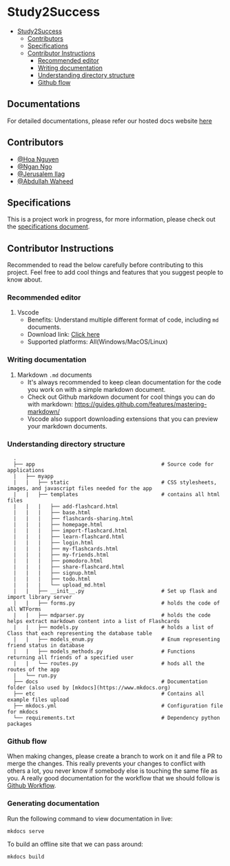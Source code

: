 # Study2Success

- [Study2Success](#study2success)
  - [Contributors](#contributors)
  - [Specifications](#specifications)
  - [Contributor Instructions](#contributor-instructions)
    - [Recommended editor](#recommended-editor)
    - [Writing documentation](#writing-documentation)
    - [Understanding directory structure](#understanding-directory-structure)
    - [Github flow](#github-flow)

## Documentations
For detailed documentations, please refer our hosted docs website [here](https://hoatnnguyen.github.io/Study2Success)


## Contributors
- [@Hoa Nguyen](https://github.com/HoaTNNguyen)
- [@Ngan Ngo](https://github.com/RachelNgo)
- [@Jerusalem Ilag](https://github.com/jeruilag)
- [@Abdullah Waheed](https://github.com/abdullahw1)


## Specifications
This is a project work in progress, for more information, please check out the [specifications document](./docs/Specification.md).


## Contributor Instructions
Recommended to read the below carefully before contributing to this project. Feel free to add cool things and features that you suggest people to know about.
### Recommended editor
  1. Vscode
      - Benefits: Understand multiple different format of code, including `md` documents.
      - Download link: [Click here](https://code.visualstudio.com/download)
      - Supported platforms: All(Windows/MacOS/Linux)

### Writing documentation
  1. Markdown `.md` documents
     - It's always recommended to keep clean documentation for the code you work on with a simple markdown document.
     - Check out Github markdown document for cool things you can do with markdown: https://guides.github.com/features/mastering-markdown/
     - Vscode also support downloading extensions that you can preview your markdown documents.

### Understanding directory structure
```
  .
  ├── app                                         # Source code for applications
  |   ├── myapp              
  |   |   ├── static                              # CSS stylesheets, images, and javascript files needed for the app
  |   |   ├── templates                           # contains all html files
  |   |   |   ├── add-flashcard.html
  |   |   |   ├── base.html
  |   |   |   ├── flashcards-sharing.html
  |   |   |   ├── homepage.html
  |   |   |   ├── import-flashcard.html
  |   |   |   ├── learn-flashcard.html
  |   |   |   ├── login.html
  |   |   |   ├── my-flashcards.html
  |   |   |   ├── my-friends.html
  |   |   |   ├── pomodoro.html
  |   |   |   ├── share-flashcard.html
  |   |   |   ├── signup.html
  |   |   |   ├── todo.html
  |   |   |   └── upload_md.html
  |   |   ├── __init__.py                         # Set up flask and import library server
  |   |   ├── forms.py                            # holds the code of all WTForms
  |   |   ├── mdparser.py                         # holds the code helps extract markdown content into a list of Flashcards
  |   |   ├── models.py                           # holds a list of Class that each representing the database table
  |   |   ├── models_enum.py                      # Enum representing friend status in database
  |   |   ├── models_methods.py                   # Functions returning all friends of a specified user
  |   |   └── routes.py                           # hods all the routes of the app
  |   └── run.py
  ├── docs                                        # Documentation folder (also used by [mkdocs](https://www.mkdocs.org) 
  ├── etc                                         # Contains all example files upload
  ├── mkdocs.yml                                  # Configuration file for mkdocs
  └── requirements.txt                            # Dependency python packages
```

### Github flow
When making changes, please create a branch to work on it and file a PR to merge the changes. This really prevents
your changes to conflict with others a lot, you never know if somebody else is touching the same file as you. A really good documentation for the workflow that we should follow is [Github Workflow](https://guides.github.com/introduction/flow/).

### Generating documentation
Run the following command to view documentation in live:
```
mkdocs serve
```

To build an offline site that we can pass around:
```
mkdocs build
```
